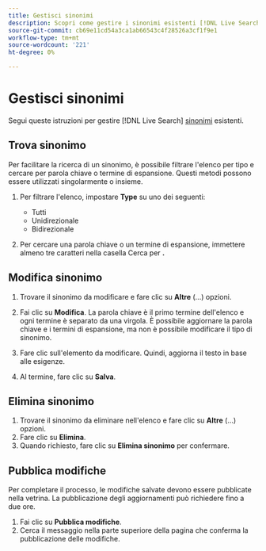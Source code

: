 ```yaml
---
title: Gestisci sinonimi
description: Scopri come gestire i sinonimi esistenti [!DNL Live Search] .
source-git-commit: cb69e11cd54a3ca1ab66543c4f28526a3cf1f9e1
workflow-type: tm+mt
source-wordcount: '221'
ht-degree: 0%

---
```


# Gestisci sinonimi

Segui queste istruzioni per gestire [!DNL Live Search] [sinonimi](synonyms.md) esistenti.

## Trova sinonimo

Per facilitare la ricerca di un sinonimo, è possibile filtrare l&#39;elenco per tipo e cercare per parola chiave o termine di espansione.  Questi metodi possono essere utilizzati singolarmente o insieme.

1. Per filtrare l&#39;elenco, impostare **Type** su uno dei seguenti:

   * Tutti
   * Unidirezionale
   * Bidirezionale

1. Per cercare una parola chiave o un termine di espansione, immettere almeno tre caratteri nella casella Cerca per **.**

## Modifica sinonimo

1. Trovare il sinonimo da modificare e fare clic su **Altre** (...) opzioni.

1. Fai clic su **Modifica**.
La parola chiave è il primo termine dell&#39;elenco e ogni termine è separato da una virgola. È possibile aggiornare la parola chiave e i termini di espansione, ma non è possibile modificare il tipo di sinonimo.
1. Fare clic sull&#39;elemento da modificare. Quindi, aggiorna il testo in base alle esigenze.

1. Al termine, fare clic su **Salva**.

## Elimina sinonimo

1. Trovare il sinonimo da eliminare nell&#39;elenco e fare clic su **Altre** (...) opzioni.
1. Fare clic su **Elimina**.
1. Quando richiesto, fare clic su **Elimina sinonimo** per confermare.

## Pubblica modifiche

Per completare il processo, le modifiche salvate devono essere pubblicate nella vetrina. La pubblicazione degli aggiornamenti può richiedere fino a due ore.

1. Fai clic su **Pubblica modifiche**.
1. Cerca il messaggio nella parte superiore della pagina che conferma la pubblicazione delle modifiche.
